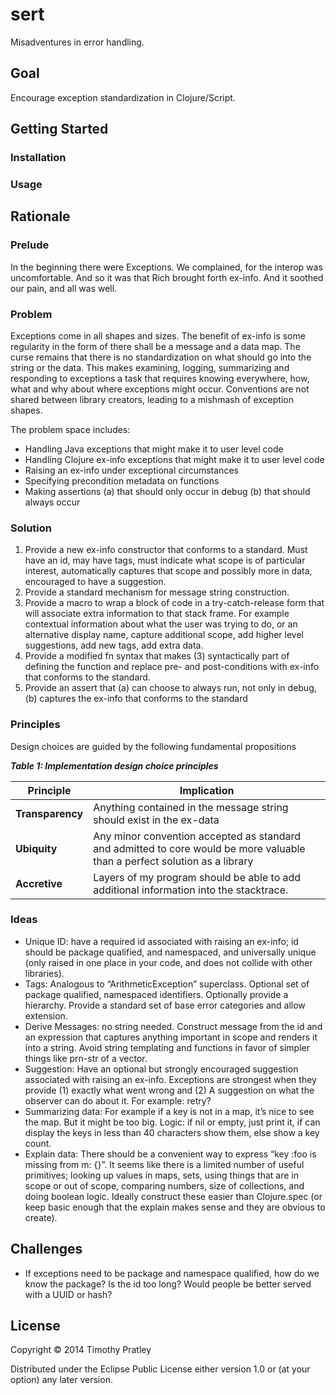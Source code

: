 # sert

Misadventures in error handling.

## Goal

Encourage exception standardization in Clojure/Script.

## Getting Started

### Installation

### Usage

## Rationale

### Prelude

In the beginning there were Exceptions.
We complained, for the interop was uncomfortable.
And so it was that Rich brought forth ex-info.
And it soothed our pain, and all was well.

### Problem

Exceptions come in all shapes and sizes.
The benefit of ex-info is some regularity in the form of there shall be a message and a data map.
The curse remains that there is no standardization on what should go into the string or the data.
This makes examining, logging, summarizing and responding to exceptions a task that requires knowing everywhere, how, what and why about where exceptions might occur.
Conventions are not shared between library creators, leading to a mishmash of exception shapes.

The problem space includes:

* Handling Java exceptions that might make it to user level code
* Handling Clojure ex-info exceptions that might make it to user level code
* Raising an ex-info under exceptional circumstances
* Specifying precondition metadata on functions
* Making assertions (a) that should only occur in debug (b) that should always occur

### Solution

1. Provide a new ex-info constructor that conforms to a standard. Must have an id, may have tags, must indicate what scope is of particular interest, automatically captures that scope and possibly more in data, encouraged to have a suggestion.
2. Provide a standard mechanism for message string construction.
3. Provide a macro to wrap a block of code in a try-catch-release form that will associate extra information to that stack frame. For example contextual information about what the user was trying to do, or an alternative display name, capture additional scope, add higher level suggestions, add new tags, add extra data.
4. Provide a modified fn syntax that makes (3) syntactically part of defining the function and replace pre- and post-conditions with ex-info that conforms to the standard.
5. Provide an assert that (a) can choose to always run, not only in debug, (b) captures the ex-info that conforms to the standard

### Principles

Design choices are guided by the following fundamental propositions

***Table 1: Implementation design choice principles***

| Principle        | Implication                                                                                                                |
|------------------|----------------------------------------------------------------------------------------------------------------------------|
| **Transparency** | Anything contained in the message string should exist in the ex-data                                                       |
| **Ubiquity**     | Any minor convention accepted as standard and admitted to core would be more valuable than a perfect solution as a library |
| **Accretive**    | Layers of my program should be able to add additional information into the stacktrace.                                     |

### Ideas
* Unique ID: have a required id associated with raising an ex-info; id should be package qualified, and namespaced, and universally unique (only raised in one place in your code, and does not collide with other libraries).
* Tags: Analogous to “ArithmeticException” superclass. Optional set of package qualified, namespaced identifiers. Optionally provide a hierarchy. Provide a standard set of base error categories and allow extension.
* Derive Messages: no string needed. Construct message from the id and an expression that captures anything important in scope and renders it into a string. Avoid string templating and functions in favor of simpler things like prn-str of a vector.
* Suggestion:  Have an optional but strongly encouraged suggestion associated with raising an ex-info. Exceptions are strongest when they provide (1) exactly what went wrong and (2) A suggestion on what the observer can do about it. For example: retry?
* Summarizing data: For example if a key is not in a map, it’s nice to see the map. But it might be too big. Logic: if nil or empty, just print it, if can display the keys in less than 40 characters show them, else show a key count.
* Explain data: There should be a convenient way to express “key :foo is missing from m: {}”. It seems like there is a limited number of useful primitives; looking up values in maps, sets, using things that are in scope or out of scope, comparing numbers, size of collections, and doing boolean logic. Ideally construct these easier than Clojure.spec (or keep basic enough that the explain makes sense and they are obvious to create).

## Challenges

* If exceptions need to be package and namespace qualified, how do we know the package? Is the id too long? Would people be better served with a UUID or hash?

## License

Copyright © 2014 Timothy Pratley

Distributed under the Eclipse Public License either version 1.0 or (at
your option) any later version.
